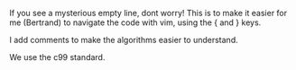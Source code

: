 If you see a mysterious empty line, dont worry! This is to make it easier for me (Bertrand) to navigate the code with vim, using the { and } keys.

I add comments to make the algorithms easier to understand.

We use the c99 standard.


